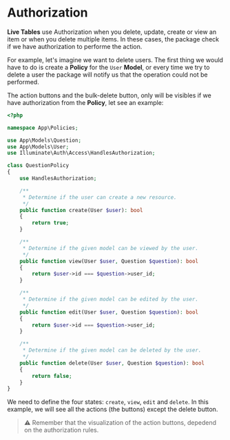 # Authorization

**Live Tables** use Authorization when you delete, update, create or view an item or when you delete multiple items. In these cases, the package check if we have authorization to performe the action.

For example, let's imagine we want to delete users. The first thing we would have to do is create a **Policy** for the `User` **Model**, or every time we try to delete a user the package will notify us that the operation could not be performed.

The action buttons and the bulk-delete button, only will be visibles if we have authorization from the **Policy**, let see an example:

```php
<?php

namespace App\Policies;

use App\Models\Question;
use App\Models\User;
use Illuminate\Auth\Access\HandlesAuthorization;

class QuestionPolicy
{
    use HandlesAuthorization;

    /**
     * Determine if the user can create a new resource.
     */
    public function create(User $user): bool
    {
        return true;
    }

    /**
     * Determine if the given model can be viewed by the user.
     */
    public function view(User $user, Question $question): bool
    {
        return $user->id === $question->user_id;
    }

    /**
     * Determine if the given model can be edited by the user.
     */
    public function edit(User $user, Question $question): bool
    {
        return $user->id === $question->user_id;
    }

    /**
     * Determine if the given model can be deleted by the user.
     */
    public function delete(User $user, Question $question): bool
    {
        return false;
    }
}
```

We need to define the four states: `create`, `view`, `edit` and `delete`. In this example, we will see all the actions (the buttons) except the delete button. 

> :warning: Remember that the visualization of the action buttons, depedend on the authorization rules.
